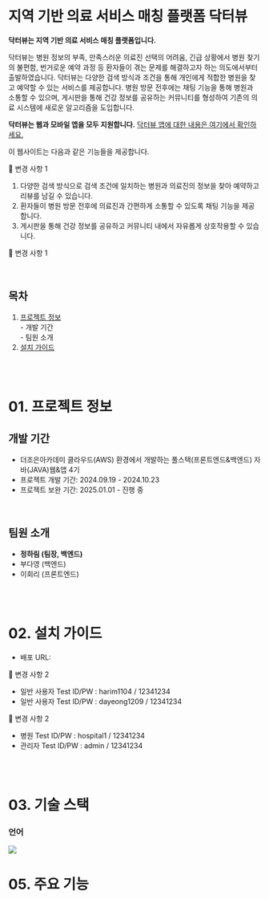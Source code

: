 # 지역 기반 의료 서비스 매칭 플랫폼 닥터뷰

<b>닥터뷰는 지역 기반 의료 서비스 매칭 플랫폼입니다.</b>

닥터뷰는 병원 정보의 부족, 만족스러운 의료진 선택의 어려움, 긴급 상황에서 병원 찾기의 불편함, 번거로운 예약 과정 등 환자들이 겪는 문제를 해결하고자 하는 의도에서부터 출발하였습니다. 닥터뷰는 다양한 검색 방식과 조건을 통해 개인에게 적합한 병원을 찾고 예약할 수 있는 서비스를 제공합니다. 병원 방문 전후에는 채팅 기능을 통해 병원과 소통할 수 있으며, 게시판을 통해 건강 정보를 공유하는 커뮤니티를 형성하여 기존의 의료 시스템에 새로운 알고리즘을 도입합니다.

<b>닥터뷰는 웹과 모바일 앱을 모두 지원합니다.</b> <a href="https://github.com/jhrchicken/DoctorViewApp">닥터뷰 앱에 대한 내용은 여기에서 확인하세요.</a>

이 웹사이트는 다음과 같은 기능들을 제공합니다.

🔻 변경 사항 1

1. 다양한 검색 방식으로 검색 조건에 일치하는 병원과 의료진의 정보을 찾아 예약하고 리뷰를 남길 수 있습니다.
2. 환자들이 병원 방문 전후에 의료진과 간편하게 소통할 수 있도록 채팅 기능을 제공합니다.
3. 게시판을 통해 건강 정보를 공유하고 커뮤니티 내에서 자유롭게 상호작용할 수 있습니다.

🔺 변경 사항 1

<br/>

## 목차


<ol>
  <li>
    <a href="#1">프로젝트 정보</a><br/>
    - 개발 기간<br/>
    - 팀원 소개
  </li>
  <li><a href="#2">설치 가이드</a></li>
  
</ol>


<br/><br/>

# <span id="1">01. 프로젝트 정보</span>

## 개발 기간
<ul>
  <li>더조은아카데미 클라우드(AWS) 환경에서 개발하는 풀스택(프론트엔드&백엔드) 자바(JAVA)웹&앱 4기</li>
  <li>프로젝트 개발 기간: 2024.09.19 - 2024.10.23</li>
  <li>프로젝트 보완 기간: 2025.01.01 - 진행 중</li>
</ul>

<br/>

## 팀원 소개

<ul>
  <li>
    <b>정하림 (팀장, 백엔드)</b>
    
  </li>
  <li>부다영 (백엔드)</li>
  <li>이회리 (프론트엔드)</li>
</ul>

<br/><br/>

# 02. 설치 가이드

- 배포 URL:

🔻 변경 사항 2

- 일반 사용자 Test ID/PW : harim1104 / 12341234
- 일반 사용자 Test ID/PW : dayeong1209 / 12341234

🔺 변경 사항 2

- 병원 Test ID/PW : hospital1 / 12341234
- 관리자 Test ID/PW : admin / 12341234

<br/><br/>

# 03. 기술 스택

### 언어
 <img src="https://img.shields.io/badge/java-007396?style=for-the-badge&logo=java&logoColor=white"> 





# 05. 주요 기능












